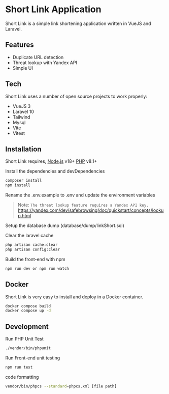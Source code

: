 # Short Link Application

Short Link is a simple link shortening application written in VueJS and Laravel.

## Features

-    Duplicate URL detection
-    Threat lookup with Yandex API
-   Simple UI

## Tech

Short Link uses a number of open source projects to work properly:

- VueJS 3
- Laravel 10
- Tailwind
- Mysql
- Vite
- Vitest

## Installation

Short Link requires, 
[Node.js](https://nodejs.org/) v18+ 
[PHP](https://www.php.net/) v8.1+ 

Install the dependencies and devDependencies

```sh
composer install
npm install
```

Rename the .env.example to .env and update the environment variables


> Note: `The threat lookup feature requires a Yandex API key.` https://yandex.com/dev/safebrowsing/doc/quickstart/concepts/lookup.html


Setup the database dump (database/dump/linkShort.sql)

Clear the laravel cache
```sh
php artisan cache:clear
php artisan config:clear
```

Build the front-end with npm
```sh
npm run dev or npm run watch
```

## Docker

Short Link is very easy to install and deploy in a Docker container.

```sh
docker compose build
docker compose up -d
```

## Development

Run PHP Unit Test

```sh
./vendor/bin/phpunit
```

Run Front-end unit testing

```sh
npm run test
```
code formatting

```sh
vendor/bin/phpcs --standard=phpcs.xml [file path]
```